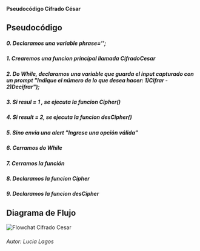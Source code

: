  __Pseudocódigo Cifrado César__

## 	__Pseudocódigo__
##### 0. Declaramos una variable phrase='';
##### 1. Crearemos una funcion principal llamada CifradoCesar
##### 2. Do While, declaramos una variable que guarda el input capturado con un prompt "Indique el número de lo que desea hacer: 1)Cifrar - 2)Decifrar");
##### 3. Si resul = 1 , se ejecuta la funcion Cipher()
##### 4. Si result = 2, se ejecuta la funcion desCipher()
##### 5. Sino envia una alert "Ingrese una opción válida"
##### 6. Cerramos do While
##### 7. Cerramos la función

##### 8. Declaramos la funcion Cipher
##### 9. Declaramos la funcion desCipher

## Diagrama de Flujo
![Flowchat Cifrado Cesar](http://dummyimage.com/150 "De 150 x 150 píxeles")


###### *Autor: Lucia Lagos*
	
